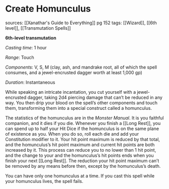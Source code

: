 # Create Homunculus
sources: [[Xanathar's Guide to Everything]] pg 152
tags: [[Wizard]], [[6th level]], [[Transmutation Spells]]

**6th-level transmutation**

*Casting time*: 1 hour

*Range*: Touch

*Components*: V, S, M (clay, ash, and mandrake root, all of which the spell consumes, and a jewel-encrusted dagger worth at least 1,000 gp)

*Duration*: Instantaneous

While speaking an intricate incantation, you cut yourself with a jewel-encrusted dagger, taking 2d4 piercing damage that can’t be reduced in any way. You then drip your blood on the spell’s other components and touch them, transforming them into a special construct called a homunculus.

The statistics of the homunculus are in the *Monster Manual*. It is you faithful companion, and it dies if you die. Whenever you finish a [[Long Rest]], you can spend up to half your Hit Dice if the homunculus is on the same plane of existence as you. When you do so, roll each die and add your Constitution modifier to it. Your hit point maximum is reduced by that total, and the homunculus’s hit point maximum and current hit points are both increased by it. This process can reduce you to no lower than 1 hit point, and the change to your and the homunculus’s hit points ends when you finish your next [[Long Rest]]. The reduction your hit point maximum can’t be removed by any means before then, except by the homunculus’s death.

You can have only one homunculus at a time. If you cast this spell while your homunculus lives, the spell fails.
